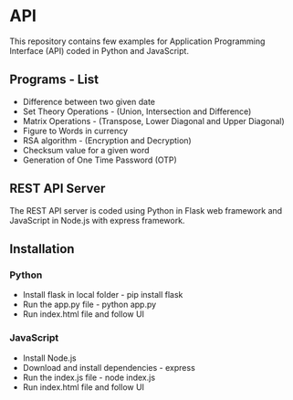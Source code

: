 # API
This repository contains few examples for Application Programming Interface (API) coded in Python and JavaScript.

## Programs - List
* Difference between two given date
* Set Theory Operations - (Union, Intersection and Difference)
* Matrix Operations - (Transpose, Lower Diagonal and Upper Diagonal)
* Figure to Words in currency
* RSA algorithm - (Encryption and Decryption)
* Checksum value for a given word
* Generation of One Time Password (OTP)

## REST API Server
The REST API server is coded using Python in Flask web framework and JavaScript in Node.js with express framework.

## Installation
### Python
* Install flask in local folder - pip install flask
* Run the app.py file - python app.py
* Run index.html file and follow UI
### JavaScript
* Install Node.js 
* Download and install dependencies - express
* Run the index.js file - node index.js
* Run index.html file and follow UI
